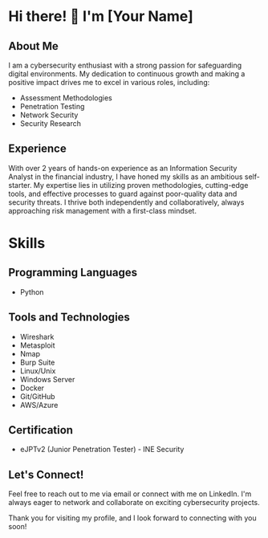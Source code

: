 # Hi there! 👋 I'm [Your Name]

## About Me
I am a cybersecurity enthusiast with a strong passion for safeguarding digital environments. My dedication to continuous growth and making a positive impact drives me to excel in various roles, including:

- Assessment Methodologies
- Penetration Testing
- Network Security
- Security Research

## Experience
With over 2 years of hands-on experience as an Information Security Analyst in the financial industry, I have honed my skills as an ambitious self-starter. My expertise lies in utilizing proven methodologies, cutting-edge tools, and effective processes to guard against poor-quality data and security threats. I thrive both independently and collaboratively, always approaching risk management with a first-class mindset.

# Skills

## Programming Languages
- Python

## Tools and Technologies
- Wireshark
- Metasploit
- Nmap
- Burp Suite
- Linux/Unix
- Windows Server
- Docker
- Git/GitHub
- AWS/Azure

## Certification
- eJPTv2 (Junior Penetration Tester) - INE Security

## Let's Connect!
Feel free to reach out to me via email or connect with me on LinkedIn. I'm always eager to network and collaborate on exciting cybersecurity projects.

Thank you for visiting my profile, and I look forward to connecting with you soon!
